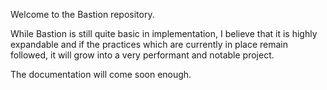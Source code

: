 Welcome to the Bastion repository. 

While Bastion is still quite basic in implementation, I believe that it is highly expandable and if the practices which are currently in place remain followed, it will grow into a very performant and notable project. 

The documentation will come soon enough. 